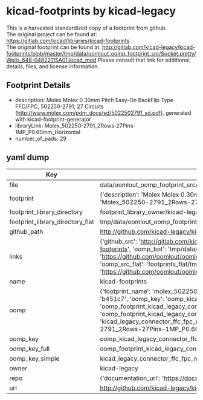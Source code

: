 # kicad-footprints by kicad-legacy  
This is a harvested standardized copy of a footprint from github.  
The original project can be found at:  
https://gitlab.com/kicad/libraries/kicad-footprints  
The original footprint can be found at:
http://gitlab.com/kicad-legacy/kicad-footprints/blob/master/tmp/data/oomlout_oomp_footprint_src/Socket.pretty/Wells_648-0482211SA01.kicad_mod
Please consult that link for additional, details, files, and license information.  
## Footprint Details
* description: Molex Molex 0.30mm Pitch Easy-On BackFlip Type FFC/FPC, 502250-2791, 27 Circuits (http://www.molex.com/pdm_docs/sd/5022502791_sd.pdf), generated with kicad-footprint-generator  
* libraryLink: Molex_502250-2791_2Rows-27Pins-1MP_P0.60mm_Horizontal  
* number_of_pads: 29  
## yaml dump  
| Key | Value |  
| --- | --- |  
| file | data/oomlout_oomp_footprint_src/kicad-footprints/Connector_FFC-FPC.pretty/Molex_502250-2791_2Rows-27Pins-1MP_P0.60mm_Horizontal.kicad_mod |  
| footprint | {'description': 'Molex Molex 0.30mm Pitch Easy-On BackFlip Type FFC/FPC, 502250-2791, 27 Circuits (http://www.molex.com/pdm_docs/sd/5022502791_sd.pdf), generated with kicad-footprint-generator', 'libraryLink': 'Molex_502250-2791_2Rows-27Pins-1MP_P0.60mm_Horizontal', 'number_of_pads': 29} |  
| footprint_library_directory | footprint_library_owner/kicad-legacy_kicad-footprints |  
| footprint_library_directory_flat | tmp/data/oomlout_oomp_footprint_src/footprints_flat/kicad_legacy_connector_ffc_fpc_molex_502250_2791_2rows_27pins_1mp_p0_60mm_horizontal/working |  
| github_path | http://github.com/kicad-legacy/kicad-footprints/blob/master/tmp/data/oomlout_oomp_footprint_src/Connector_FFC-FPC.pretty/Molex_502250-2791_2Rows-27Pins-1MP_P0.60mm_Horizontal.kicad_mod |  
| links | {'github_src': 'http://gitlab.com/kicad-legacy/kicad-footprints/blob/master/tmp/data/oomlout_oomp_footprint_src/Socket.pretty/Wells_648-0482211SA01.kicad_mod', 'github_src_repo': 'https://gitlab.com/kicad/libraries/kicad-footprints', 'oomp_bot': 'tmp/data/oomlout_oomp_footprint_src/footprints/kicad_legacy_connector_ffc_fpc_molex_502250_2791_2rows_27pins_1mp_p0_60mm_horizontal/working', 'oomp_bot_github': 'https://github.com/oomlout/oomlout_oomp_footprint_bot/tree/main/tmp/data/oomlout_oomp_footprint_src/footprints/kicad_legacy_connector_ffc_fpc_molex_502250_2791_2rows_27pins_1mp_p0_60mm_horizontal/working', 'oomp_src_flat': 'footprints_flat/tmp/data/oomlout_oomp_footprint_src/footprints_flat/kicad_legacy_connector_ffc_fpc_molex_502250_2791_2rows_27pins_1mp_p0_60mm_horizontal/working', 'oomp_src_flat_github': 'https://github.com/oomlout/oomlout_oomp_footprint_src/tree/main/tmp/data/oomlout_oomp_footprint_src/footprints_flat/kicad_legacy_connector_ffc_fpc_molex_502250_2791_2rows_27pins_1mp_p0_60mm_horizontal/working'} |  
| name | kicad-footprints |  
| oomp | {'footprint_name': 'molex_502250_2791_2rows_27pins_1mp_p0_60mm_horizontal', 'library_name': 'connector_ffc_fpc', 'md5': 'b451c7481b91770639f52fae45fede24', 'md5_10': 'b451c7481b', 'md5_5': 'b451c', 'md5_6': 'b451c7', 'oomp_key': 'oomp_kicad_legacy_connector_ffc_fpc_molex_502250_2791_2rows_27pins_1mp_p0_60mm_horizontal', 'oomp_key_extra': 'oomp_footprint_kicad_legacy_connector_ffc_fpc_molex_502250_2791_2rows_27pins_1mp_p0_60mm_horizontal', 'oomp_key_full': 'oomp_footprint_kicad_legacy_connector_ffc_fpc_molex_502250_2791_2rows_27pins_1mp_p0_60mm_horizontal_b451c7', 'oomp_key_simple': 'kicad_legacy_connector_ffc_fpc_molex_502250_2791_2rows_27pins_1mp_p0_60mm_horizontal', 'original_filename': 'data/oomlout_oomp_footprint_src/kicad-footprints/Connector_FFC-FPC.pretty/Molex_502250-2791_2Rows-27Pins-1MP_P0.60mm_Horizontal.kicad_mod', 'owner_name': 'kicad_legacy'} |  
| oomp_key | oomp_kicad_legacy_connector_ffc_fpc_molex_502250_2791_2rows_27pins_1mp_p0_60mm_horizontal |  
| oomp_key_full | oomp_footprint_kicad_legacy_connector_ffc_fpc_molex_502250_2791_2rows_27pins_1mp_p0_60mm_horizontal |  
| oomp_key_simple | kicad_legacy_connector_ffc_fpc_molex_502250_2791_2rows_27pins_1mp_p0_60mm_horizontal |  
| owner | kicad-legacy |  
| repo | {'documentation_url': 'https://docs.github.com/rest/repos/repos#get-a-repository', 'message': 'Not Found'} |  
| url | http://github.com/kicad-legacy/kicad-footprints |  

